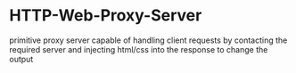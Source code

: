 # HTTP-Web-Proxy-Server
primitive proxy server capable of handling client requests by contacting the required server and injecting html/css into the response to change the output
